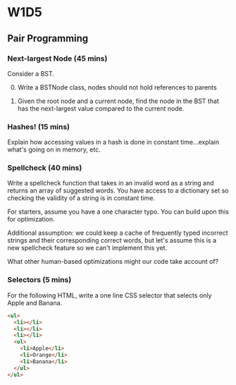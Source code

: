 # W1D5
## Pair Programming

### Next-largest Node (45 mins)
Consider a BST.

0) Write a BSTNode class, nodes should not hold references to parents

1) Given the root node and a current node, find the node in the BST that has the next-largest value compared to the current node.

### Hashes! (15 mins)
Explain how accessing values in a hash is done in constant time...explain what's going on in memory, etc.


### Spellcheck (40 mins)
Write a spellcheck function that takes in an invalid word as a string and returns an array of suggested words. You have access to a dictionary set so checking the validity of a string is in constant time.

For starters, assume you have a one character typo. You can build upon this for optimization.

Additional assumption: we could keep a cache of frequently typed incorrect strings and their corresponding correct words, but let's assume this is a new spellcheck feature so we can't implement this yet.

What other human-based optimizations might our code take account of?

### Selectors (5 mins)
For the following HTML, write a one line CSS selector that selects only Apple and Banana.
```html
<ul>
  <li></li>
  <li></li>
  <li></li>
  <ul>
    <li>Apple</li>
    <li>Orange</li>
    <li>Banana</li>
  </ul>
</ul>
```
